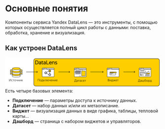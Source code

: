 # Основные понятия

Компоненты сервиса Yandex DataLens — это инструменты, с помощью которых осуществляется полный цикл работы с данными: поставка, обработка, хранение и визуализация.

## Как устроен DataLens
![](../images/datalens.png)
Есть четыре базовых элемента:
- **Подключение** — параметры доступа к источнику данных.
- **Датасет** — набор данных и/или их метаописание.
- **Виджет** — визуализация данных в виде графика, таблицы, тепловой карты...
- **Дашборд** — страница с набором виджетов и управляторов.

